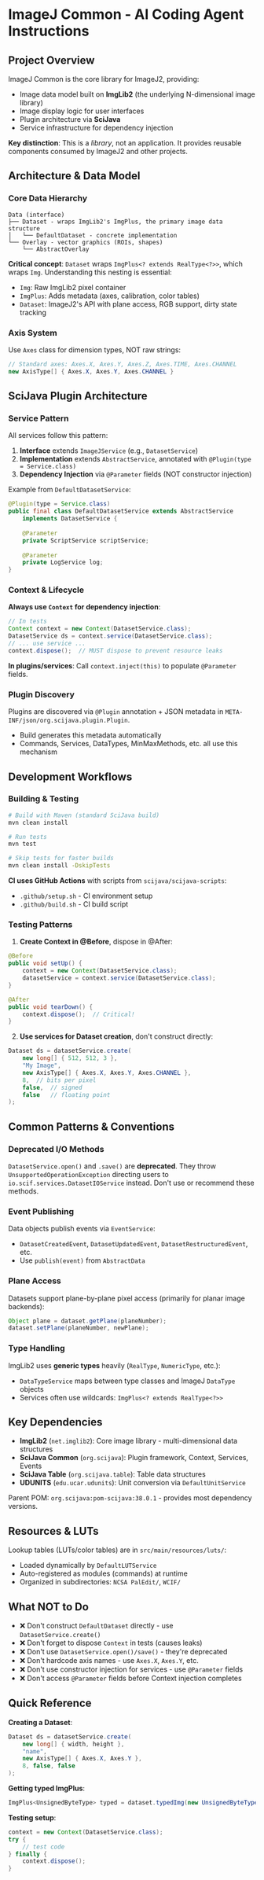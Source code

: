 # ImageJ Common - AI Coding Agent Instructions

## Project Overview

ImageJ Common is the core library for ImageJ2, providing:
- Image data model built on **ImgLib2** (the underlying N-dimensional image library)
- Image display logic for user interfaces
- Plugin architecture via **SciJava**
- Service infrastructure for dependency injection

**Key distinction**: This is a *library*, not an application. It provides reusable components consumed by ImageJ2 and other projects.

## Architecture & Data Model

### Core Data Hierarchy

```
Data (interface)
├── Dataset - wraps ImgLib2's ImgPlus, the primary image data structure
│   └── DefaultDataset - concrete implementation
└── Overlay - vector graphics (ROIs, shapes)
    └── AbstractOverlay
```

**Critical concept**: `Dataset` wraps `ImgPlus<? extends RealType<?>>`, which wraps `Img`. Understanding this nesting is essential:
- `Img`: Raw ImgLib2 pixel container
- `ImgPlus`: Adds metadata (axes, calibration, color tables)
- `Dataset`: ImageJ2's API with plane access, RGB support, dirty state tracking

### Axis System

Use `Axes` class for dimension types, NOT raw strings:
```java
// Standard axes: Axes.X, Axes.Y, Axes.Z, Axes.TIME, Axes.CHANNEL
new AxisType[] { Axes.X, Axes.Y, Axes.CHANNEL }
```

## SciJava Plugin Architecture

### Service Pattern

All services follow this pattern:
1. **Interface** extends `ImageJService` (e.g., `DatasetService`)
2. **Implementation** extends `AbstractService`, annotated with `@Plugin(type = Service.class)`
3. **Dependency Injection** via `@Parameter` fields (NOT constructor injection)

Example from `DefaultDatasetService`:
```java
@Plugin(type = Service.class)
public final class DefaultDatasetService extends AbstractService 
    implements DatasetService {
    
    @Parameter
    private ScriptService scriptService;
    
    @Parameter
    private LogService log;
}
```

### Context & Lifecycle

**Always use `Context` for dependency injection**:
```java
// In tests
Context context = new Context(DatasetService.class);
DatasetService ds = context.service(DatasetService.class);
// ... use service ...
context.dispose();  // MUST dispose to prevent resource leaks
```

**In plugins/services**: Call `context.inject(this)` to populate `@Parameter` fields.

### Plugin Discovery

Plugins are discovered via `@Plugin` annotation + JSON metadata in `META-INF/json/org.scijava.plugin.Plugin`.
- Build generates this metadata automatically
- Commands, Services, DataTypes, MinMaxMethods, etc. all use this mechanism

## Development Workflows

### Building & Testing

```bash
# Build with Maven (standard SciJava build)
mvn clean install

# Run tests
mvn test

# Skip tests for faster builds
mvn clean install -DskipTests
```

**CI uses GitHub Actions** with scripts from `scijava/scijava-scripts`:
- `.github/setup.sh` - CI environment setup
- `.github/build.sh` - CI build script

### Testing Patterns

1. **Create Context in @Before**, dispose in @After:
```java
@Before
public void setUp() {
    context = new Context(DatasetService.class);
    datasetService = context.service(DatasetService.class);
}

@After
public void tearDown() {
    context.dispose();  // Critical!
}
```

2. **Use services for Dataset creation**, don't construct directly:
```java
Dataset ds = datasetService.create(
    new long[] { 512, 512, 3 },
    "My Image",
    new AxisType[] { Axes.X, Axes.Y, Axes.CHANNEL },
    8,  // bits per pixel
    false,  // signed
    false   // floating point
);
```

## Common Patterns & Conventions

### Deprecated I/O Methods

`DatasetService.open()` and `.save()` are **deprecated**. They throw `UnsupportedOperationException` directing users to `io.scif.services.DatasetIOService` instead. Don't use or recommend these methods.

### Event Publishing

Data objects publish events via `EventService`:
- `DatasetCreatedEvent`, `DatasetUpdatedEvent`, `DatasetRestructuredEvent`, etc.
- Use `publish(event)` from `AbstractData`

### Plane Access

Datasets support plane-by-plane pixel access (primarily for planar image backends):
```java
Object plane = dataset.getPlane(planeNumber);
dataset.setPlane(planeNumber, newPlane);
```

### Type Handling

ImgLib2 uses **generic types** heavily (`RealType`, `NumericType`, etc.):
- `DataTypeService` maps between type classes and ImageJ `DataType` objects
- Services often use wildcards: `ImgPlus<? extends RealType<?>>`

## Key Dependencies

- **ImgLib2** (`net.imglib2`): Core image library - multi-dimensional data structures
- **SciJava Common** (`org.scijava`): Plugin framework, Context, Services, Events
- **SciJava Table** (`org.scijava.table`): Table data structures
- **UDUNITS** (`edu.ucar.udunits`): Unit conversion via `DefaultUnitService`

Parent POM: `org.scijava:pom-scijava:38.0.1` - provides most dependency versions.

## Resources & LUTs

Lookup tables (LUTs/color tables) are in `src/main/resources/luts/`:
- Loaded dynamically by `DefaultLUTService`
- Auto-registered as modules (commands) at runtime
- Organized in subdirectories: `NCSA PalEdit/`, `WCIF/`

## What NOT to Do

- ❌ Don't construct `DefaultDataset` directly - use `DatasetService.create()`
- ❌ Don't forget to dispose `Context` in tests (causes leaks)
- ❌ Don't use `DatasetService.open()/save()` - they're deprecated
- ❌ Don't hardcode axis names - use `Axes.X`, `Axes.Y`, etc.
- ❌ Don't use constructor injection for services - use `@Parameter` fields
- ❌ Don't access `@Parameter` fields before Context injection completes

## Quick Reference

**Creating a Dataset**:
```java
Dataset ds = datasetService.create(
    new long[] { width, height }, 
    "name", 
    new AxisType[] { Axes.X, Axes.Y }, 
    8, false, false
);
```

**Getting typed ImgPlus**:
```java
ImgPlus<UnsignedByteType> typed = dataset.typedImg(new UnsignedByteType());
```

**Testing setup**:
```java
context = new Context(DatasetService.class);
try {
    // test code
} finally {
    context.dispose();
}
```
